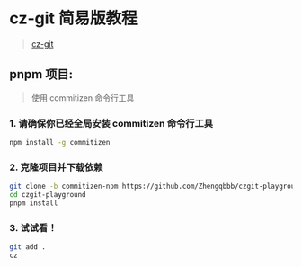 # cz-git 简易版教程
> [cz-git](https://github.com/Zhengqbbb/cz-git)

## pnpm 项目:
> 使用 commitizen 命令行工具

### 1. 请确保你已经全局安装 commitizen 命令行工具
```bash
npm install -g commitizen
``` 

### 2. 克隆项目并下载依赖
```bash
git clone -b commitizen-npm https://github.com/Zhengqbbb/czgit-playground.git
cd czgit-playground
pnpm install
```

### 3. 试试看！
```bash
git add .
cz
```

